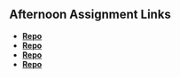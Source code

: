 ## Afternoon Assignment Links

* **[Repo](https://github.com/axelarciniega/jsDayOne)**
* **[Repo](https://github.com/axelarciniega/vampGame)**
* **[Repo](https://github.com/axelarciniega/iceCreamParlor)**
* **[Repo](https://github.com/axelarciniega/partnerGame)**
